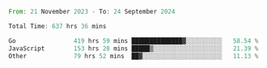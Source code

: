 <!--START_SECTION:waka-->

```rust
From: 21 November 2023 - To: 24 September 2024

Total Time: 637 hrs 36 mins

Go                419 hrs 59 mins ██████████████▓░░░░░░░░░░   58.54 %
JavaScript        153 hrs 28 mins █████▒░░░░░░░░░░░░░░░░░░░   21.39 %
Other             79 hrs 52 mins  ██▓░░░░░░░░░░░░░░░░░░░░░░   11.13 %
```

<!--END_SECTION:waka-->
